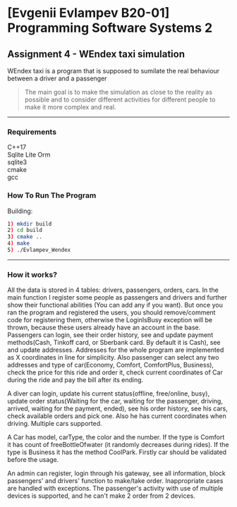 # [Evgenii Evlampev B20-01] **Programming Software Systems 2**

## Assignment 4 - **WEndex taxi simulation**

WEndex taxi is a program that is supposed to sumilate the real behaviour between a driver and a passenger

> The main goal is to make the simulation as close to the reality as possible and to consider different activities for different people to make it more complex and real.

***

### **Requirements**

C++17   <br>
Sqlite Lite Orm <br>
sqlite3  <br>
cmake  <br>
gcc  <br>

### **How To Run The Program**

Building:
```bash
1) mkdir build
2) cd build
3) cmake ..
4) make
5) ./Evlampev_Wendex
```
***

### **How it works?**

All the data is stored in 4 tables: drivers, passengers, orders, cars.
 In the main function I register some people as passengers and drivers and further show their functional abilities (You can add any if you want). But once you ran the program and registered the users, you should remove/comment code for registering them, otherwise the LoginIsBusy exception will be thrown, because these users already have an account in the base.
 Passengers can login, see their order history, see and update payment methods(Cash, Tinkoff card, or Sberbank card. By default it is Cash), see and update addresses. Addresses for the whole program are implemented as X coordinates in line for simplicity. Also passenger can select any two addresses and type of car(Economy, Comfort, ComfortPlus, Business), check the price for this ride and order it, check current coordinates of Car during the ride and pay the bill after its ending.
 
 A diver can login, update his current status(offline, free/online, busy), update order status(Waiting for the car, waiting for the passenger, driving, arrived, waiting for the payment, ended), see his order history, see his cars, check available orders and pick one. Also he has current coordinates when driving. Multiple cars supported.
  
 A Car has model, carType, the color and the number. If the type is Comfort it has count of freeBottleOfwater (it randomly decreases during rides). If the type is Business it has the method CoolPark. Firstly car should be validated before the usage.
 
 An admin can register, login through his gateway, see all information, block passengers' and drivers' function to make/take order. Inappropriate cases are handled with exceptions. The passenger's activity with use of multiple devices is supported, and he can't make 2 order from 2 devices.
  
